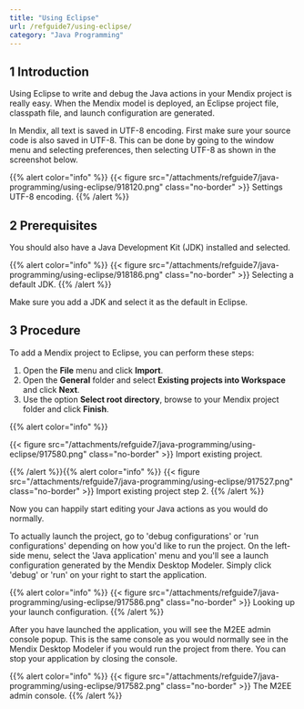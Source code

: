 ```yaml
---
title: "Using Eclipse"
url: /refguide7/using-eclipse/
category: "Java Programming"
---
```


## 1 Introduction

Using Eclipse to write and debug the Java actions in your Mendix project is really easy. When the Mendix model is deployed, an Eclipse project file, classpath file, and launch configuration are generated.

In Mendix, all text is saved in UTF-8 encoding. First make sure your source code is also saved in UTF-8\. This can be done by going to the window menu and selecting preferences, then selecting UTF-8 as shown in the screenshot below.

{{% alert color="info" %}}
{{< figure src="/attachments/refguide7/java-programming/using-eclipse/918120.png" class="no-border" >}}
Settings UTF-8 encoding.
{{% /alert %}}

## 2 Prerequisites

You should also have a Java Development Kit (JDK) installed and selected.

{{% alert color="info" %}}
{{< figure src="/attachments/refguide7/java-programming/using-eclipse/918186.png" class="no-border" >}}
Selecting a default JDK.
{{% /alert %}}

Make sure you add a JDK and select it as the default in Eclipse.

## 3 Procedure

To add a Mendix project to Eclipse, you can perform these steps:

1. Open the **File** menu and click **Import**.
2. Open the **General** folder and select **Existing projects into Workspace** and click **Next**.
3. Use the option **Select root directory**, browse to your Mendix project folder and click **Finish**.

{{% alert color="info" %}}

{{< figure src="/attachments/refguide7/java-programming/using-eclipse/917580.png" class="no-border" >}}
Import existing project.

{{% /alert %}}{{% alert color="info" %}}
{{< figure src="/attachments/refguide7/java-programming/using-eclipse/917527.png" class="no-border" >}}
Import existing project step 2.
{{% /alert %}}

Now you can happily start editing your Java actions as you would do normally.

To actually launch the project, go to 'debug configurations' or 'run configurations' depending on how you'd like to run the project. On the left-side menu, select the 'Java application' menu and you'll see a launch configuration generated by the Mendix Desktop Modeler. Simply click 'debug' or 'run' on your right to start the application.

{{% alert color="info" %}}
{{< figure src="/attachments/refguide7/java-programming/using-eclipse/917586.png" class="no-border" >}}
Looking up your launch configuration.
{{% /alert %}}

After you have launched the application, you will see the M2EE admin console popup. This is the same console as you would normally see in the Mendix Desktop Modeler if you would run the project from there. You can stop your application by closing the console.

{{% alert color="info" %}}
{{< figure src="/attachments/refguide7/java-programming/using-eclipse/917582.png" class="no-border" >}}
The M2EE admin console.
{{% /alert %}}
